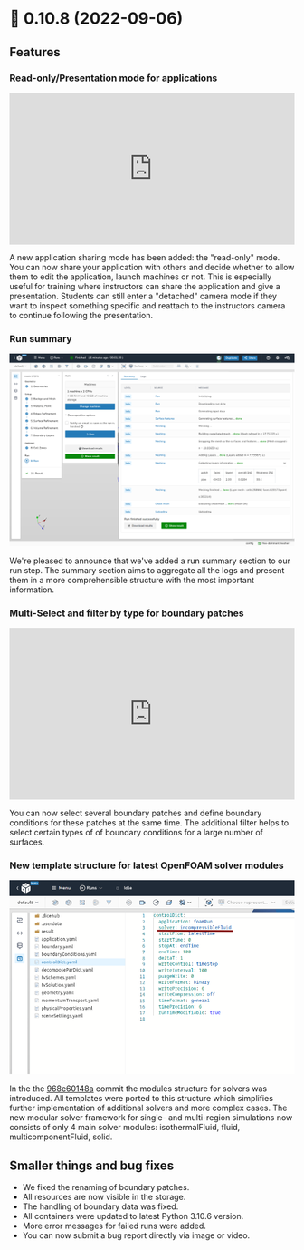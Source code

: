 # 🚀 0.10.8 (2022-09-06)

## Features

### Read-only/Presentation mode for applications

<div style="padding:53.13% 0 0 0;position:relative;"><iframe src="https://player.vimeo.com/video/746718327?h=3dc378246e&amp;badge=0&amp;autopause=0&amp;player_id=0&amp;app_id=58479" frameborder="0" allow="autoplay; fullscreen; picture-in-picture" allowfullscreen style="position:absolute;top:0;left:0;width:100%;height:100%;" title="read_only_mode"></iframe></div><script src="https://player.vimeo.com/api/player.js"></script>

A new application sharing mode has been added: the "read-only" mode. You can now
share your application with others and decide whether to allow them to
edit the application, launch machines or not. This is especially useful for 
training where instructors can share the application and give a presentation.
Students can still enter a "detached" camera mode if they want to inspect 
something specific and reattach to the instructors camera to continue following
the presentation.

### Run summary

![Run summary](./images/run_summary.png)

We're pleased to announce that we've added a run summary section to our run 
step. The summary section aims to aggregate all the logs and present them in a 
more comprehensible structure with the most important information.

### Multi-Select and filter by type for boundary patches

<div style="padding:60.18% 0 0 0;position:relative;"><iframe src="https://player.vimeo.com/video/746718280?h=9a5f6872c9&amp;badge=0&amp;autopause=0&amp;player_id=0&amp;app_id=58479" frameborder="0" allow="autoplay; fullscreen; picture-in-picture" allowfullscreen style="position:absolute;top:0;left:0;width:100%;height:100%;" title="multi_select"></iframe></div><script src="https://player.vimeo.com/api/player.js"></script>

You can now select several boundary patches and define boundary conditions for 
these patches at the same time. The additional filter helps to select certain types of 
of boundary conditions for a large number of surfaces.

### New template structure for latest OpenFOAM solver modules

![Solver modules](./images/solver_modules.png)

In the the [968e60148a](https://github.com/OpenFOAM/OpenFOAM-dev/commit/968e60148ab31ec017f275673496d6193713d7e5) 
commit the modules structure for solvers was introduced. All templates were 
ported to this structure which simplifies further implementation of additional 
solvers and more complex cases.
The new modular solver framework for single- and multi-region simulations now
consists of only 4 main solver modules: isothermalFluid, fluid, 
multicomponentFluid, solid.

## Smaller things and bug fixes

- We fixed the renaming of boundary patches.
- All resources are now visible in the storage.
- The handling of boundary data was fixed.
- All containers were updated to latest Python 3.10.6 version.
- More error messages for failed runs were added.
- You can now submit a bug report directly via image or video.
